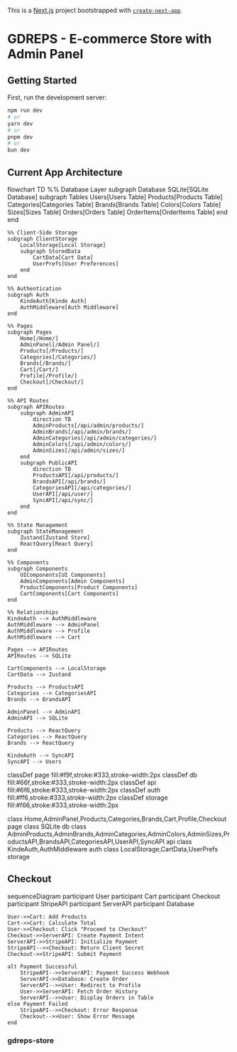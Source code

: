 This is a [Next.js](https://nextjs.org) project bootstrapped with [`create-next-app`](https://nextjs.org/docs/app/api-reference/cli/create-next-app).

# GDREPS - E-commerce Store with Admin Panel

## Getting Started

First, run the development server:

```bash
npm run dev
# or
yarn dev
# or
pnpm dev
# or
bun dev
```

## Current App Architecture

flowchart TD
    %% Database Layer
    subgraph Database
        SQLite[SQLite Database]
        subgraph Tables
            Users[Users Table]
            Products[Products Table]
            Categories[Categories Table]
            Brands[Brands Table]
            Colors[Colors Table]
            Sizes[Sizes Table]
            Orders[Orders Table]
            OrderItems[OrderItems Table]
        end
    end

    %% Client-Side Storage
    subgraph ClientStorage
        LocalStorage[Local Storage]
        subgraph StoredData
            CartData[Cart Data]
            UserPrefs[User Preferences]
        end
    end

    %% Authentication
    subgraph Auth
        KindeAuth[Kinde Auth]
        AuthMiddleware[Auth Middleware]
    end

    %% Pages
    subgraph Pages
        Home[/Home/]
        AdminPanel[/Admin Panel/]
        Products[/Products/]
        Categories[/Categories/]
        Brands[/Brands/]
        Cart[/Cart/]
        Profile[/Profile/]
        Checkout[/Checkout/]
    end

    %% API Routes
    subgraph APIRoutes
        subgraph AdminAPI
            direction TB
            AdminProducts[/api/admin/products/]
            AdminBrands[/api/admin/brands/]
            AdminCategories[/api/admin/categories/]
            AdminColors[/api/admin/colors/]
            AdminSizes[/api/admin/sizes/]
        end
        subgraph PublicAPI
            direction TB
            ProductsAPI[/api/products/]
            BrandsAPI[/api/brands/]
            CategoriesAPI[/api/categories/]
            UserAPI[/api/user/]
            SyncAPI[/api/sync/]
        end
    end

    %% State Management
    subgraph StateManagement
        Zustand[Zustand Store]
        ReactQuery[React Query]
    end

    %% Components
    subgraph Components
        UIComponents[UI Components]
        AdminComponents[Admin Components]
        ProductComponents[Product Components]
        CartComponents[Cart Components]
    end

    %% Relationships
    KindeAuth --> AuthMiddleware
    AuthMiddleware --> AdminPanel
    AuthMiddleware --> Profile
    AuthMiddleware --> Cart

    Pages --> APIRoutes
    APIRoutes --> SQLite
    
    CartComponents --> LocalStorage
    CartData --> Zustand
    
    Products --> ProductsAPI
    Categories --> CategoriesAPI
    Brands --> BrandsAPI
    
    AdminPanel --> AdminAPI
    AdminAPI --> SQLite

    Products --> ReactQuery
    Categories --> ReactQuery
    Brands --> ReactQuery

    KindeAuth --> SyncAPI
    SyncAPI --> Users

classDef page fill:#f9f,stroke:#333,stroke-width:2px
classDef db fill:#66f,stroke:#333,stroke-width:2px
classDef api fill:#6f6,stroke:#333,stroke-width:2px
classDef auth fill:#ff6,stroke:#333,stroke-width:2px
classDef storage fill:#f66,stroke:#333,stroke-width:2px

class Home,AdminPanel,Products,Categories,Brands,Cart,Profile,Checkout page
class SQLite db
class AdminProducts,AdminBrands,AdminCategories,AdminColors,AdminSizes,ProductsAPI,BrandsAPI,CategoriesAPI,UserAPI,SyncAPI api
class KindeAuth,AuthMiddleware auth
class LocalStorage,CartData,UserPrefs storage

## Checkout

sequenceDiagram
    participant User
    participant Cart
    participant Checkout
    participant StripeAPI
    participant ServerAPI
    participant Database

    User->>Cart: Add Products
    Cart->>Cart: Calculate Total
    User->>Checkout: Click "Proceed to Checkout"
    Checkout->>ServerAPI: Create Payment Intent
    ServerAPI->>StripeAPI: Initialize Payment
    StripeAPI-->>Checkout: Return Client Secret
    Checkout->>StripeAPI: Submit Payment
    
    alt Payment Successful
        StripeAPI-->>ServerAPI: Payment Success Webhook
        ServerAPI->>Database: Create Order
        ServerAPI-->>User: Redirect to Profile
        User->>ServerAPI: Fetch Order History
        ServerAPI-->>User: Display Orders in Table
    else Payment Failed
        StripeAPI-->>Checkout: Error Response
        Checkout-->>User: Show Error Message
    end

### gdreps-store
